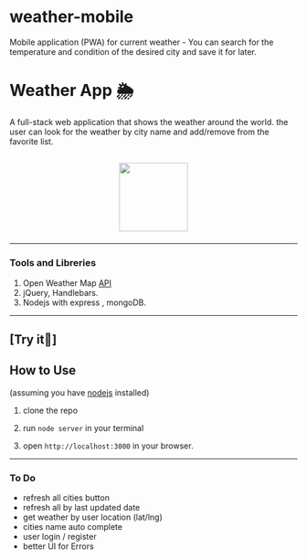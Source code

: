 # weather-mobile
Mobile application (PWA) for current weather - You can search for the temperature and condition of the desired city and save it for later.

# Weather App 🌦

A full-stack web application that shows the weather around the world.
the user can look for the weather by city name and add/remove from the favorite list.

## <p align="center"><img src="https://res.cloudinary.com/dnngdbnuq/image/upload/v1612435745/Screen_Shot_2021-02-04_at_12.47.17_PM_arh0ag.png" width="120" /></p>


---

### Tools and Libreries

1. Open Weather Map [API](https://openweathermap.org/api)
2. jQuery, Handlebars.
3. Nodejs with express , mongoDB.

---

## [Try it🍿]

## How to Use

(assuming you have [nodejs](https://nodejs.org/en/) installed)

1. clone the repo

2. run `node server` in your terminal

3. open `http://localhost:3000` in your browser.

---

### To Do

- refresh all cities button
- refresh all by last updated date
- get weather by user location (lat/lng)
- cities name auto complete
- user login / register
- better UI for Errors

